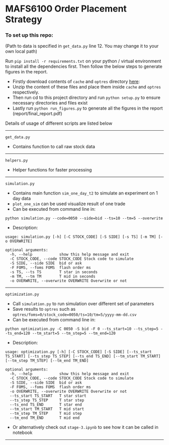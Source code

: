 # MAFS6100 Order Placement Strategy

### To set up this repo:

(Path to data is specified in `get_data.py` line 12. You may change it to your own local path)

Run `pip install -r requirements.txt` on your python / virtual environment to install all the dependencies first. Then follow the below steps to generate figures in the report.

- Firstly download contents of `cache` and `optres` directory [here](https://hkustconnect-my.sharepoint.com/:f:/g/personal/cswahaa_connect_ust_hk/Emzxtl_hhlJDpjJDTOFIwW0BsvBY3MZoxfWWZ0m79ToWGA?e=BTg4RW):
- Unzip the content of these files and place them inside `cache` and `optres` respectively. 
- Then run cd to this project directory and run `python setup.py` to ensure necessary directories and files exist
- Lastly run `python run_figures.py` to generate all the figures in the report (report/final_report.pdf)

Details of usage of different scripts are listed below

---

`get_data.py`
- Contains function to call raw stock data

---

`helpers.py`
- Helper functions for faster processing

---

`simulation.py`
- Contains main function `sim_one_day_t2` to simulate an experiment on 1 day data
- `plot_one_sim` can be used visualize result of one trade 
- Can be executed from command line in:
```shell
python simulation.py --code=0050 --side=bid --ts=10 --tm=5 --overwrite
```

- Description:
```
usage: simulation.py [-h] [-C STOCK_CODE] [-S SIDE] [-s TS] [-m TM] [-o OVERWRITE]

optional arguments:
  -h, --help            show this help message and exit
  -C STOCK_CODE, --code STOCK_CODE Stock code to simulate
  -S SIDE, --side SIDE  bid or ask
  -F FOMS, --foms FOMS  flash order ms
  -s TS, --ts TS        T star in seconds
  -m TM, --tm TM        T mid in seconds
  -o OVERWRITE, --overwrite OVERWRITE Overwrite or not
```

---

`optimization.py`
- Call `simulation.py` to run simulation over different set of parameters
- Save results to `optres` such as `optres/foms=0/stock_code=0050/ts=10/tm=5/yyyy-mm-dd.csv`
- Can be executed from command line in:

```shell
python optimization.py -C 0050 -S bid -F 0 --ts_start=10 --ts_step=5 --ts_end=120 --tm_start=5 --tm_step=5 --tm_end=120
```

- Description:
```
usage: optimization.py [-h] [-C STOCK_CODE] [-S SIDE] [--ts_start TS_START] [--ts_step TS_STEP] [--ts_end TS_END] [--tm_start TM_START] [--tm_step TM_STEP] [--tm_end TM_END]

optional arguments:
  -h, --help            show this help message and exit
  -C STOCK_CODE, --code STOCK_CODE Stock code to simulate
  -S SIDE, --side SIDE  bid or ask
  -F FOMS, --foms FOMS  flash order ms
  -o OVERWRITE, --overwrite OVERWRITE Overwrite or not
  --ts_start TS_START   T star start
  --ts_step TS_STEP     T star step
  --ts_end TS_END       T star end
  --tm_start TM_START   T mid start
  --tm_step TM_STEP     T mid step
  --tm_end TM_END       T mid end
```

- Or alternatively check out `stage-3.ipynb` to see how it can be called in notebook

---
